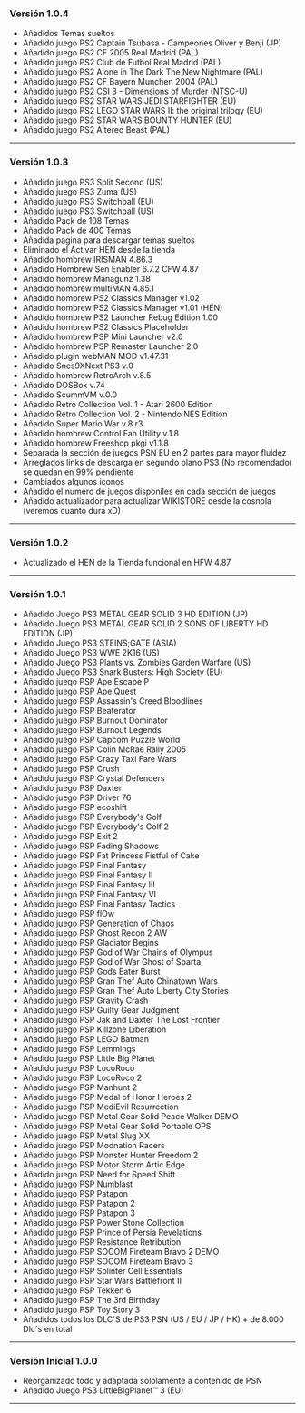 ### Versión 1.0.4

- Añadidos Temas sueltos
- Añadido juego PS2 Captain Tsubasa - Campeones Oliver y Benji (JP)
- Añadido juego PS2 CF 2005 Real Madrid (PAL)
- Añadido juego PS2 Club de Futbol Real Madrid (PAL)
- Añadido juego PS2 Alone in The Dark The New Nightmare (PAL)
- Añadido juego PS2 CF Bayern Munchen 2004 (PAL)
- Añadido juego PS2 CSI 3 - Dimensions of Murder (NTSC-U)
- Añadido juego PS2 STAR WARS JEDI STARFIGHTER (EU)
- Añadido juego PS2 LEGO STAR WARS II: the original trilogy (EU)
- Añadido juego PS2 STAR WARS BOUNTY HUNTER (EU)
- Añadido juego PS2 Altered Beast (PAL)

------------------------------------------------------------------------------------------------------------------

### Versión 1.0.3

- Añadido juego PS3 Split Second (US) 
- Añadido juego PS3 Zuma (US)
- Añadido juego PS3 Switchball (EU)
- Añadido juego PS3 Switchball (US)
- Añadido Pack de 108 Temas
- Añadido Pack de 400 Temas
- Añadida pagina para descargar temas sueltos
- Eliminado el Activar HEN desde la tienda
- Añadido hombrew IRISMAN 4.86.3
- Añadido Hombrew Sen Enabler 6.7.2 CFW 4.87
- Añadido hombrew Managunz 1.38
- Añadido hombrew multiMAN 4.85.1
- Añadido hombrew PS2 Classics Manager v1.02
- Añadido hombrew PS2 Classics Manager v1.01 (HEN)
- Añadido hombrew PS2 Launcher Rebug Edition 1.00
- Añadido hombrew PS2 Classics Placeholder
- Añadido hombrew PSP Mini Launcher v2.0
- Añadido hombrew PSP Remaster Launcher 2.0
- Añadido plugin webMAN MOD v1.47.31
- Añadido Snes9XNext PS3 v.0
- Añadido hombrew RetroArch v.8.5
- Añadido DOSBox v.74
- Añadido ScummVM v.0.0
- Añadido Retro Collection Vol. 1 - Atari 2600 Edition
- Añadido Retro Collection Vol. 2 - Nintendo NES Edition
- Añadido Super Mario War v.8 r3
- Añadido hombrew Control Fan Utility v.1.8
- Añadido hombrew Freeshop pkgi v1.1.8
- Separada la sección de juegos PSN EU en 2 partes para mayor fluidez
- Arreglados links de descarga en segundo plano PS3 (No recomendado) se quedan en 99% pendiente
- Cambiados algunos iconos
- Añadido el numero de juegos disponiles en cada sección de juegos
- Añadido actualizador para actualizar WIKISTORE desde la cosnola (veremos cuanto dura xD)

------------------------------------------------------------------------------------------------------------------


### Versión 1.0.2

- Actualizado el HEN de la Tienda funcional en HFW 4.87

------------------------------------------------------------------------------------------------------------------


### Versión 1.0.1

- Añadido Juego PS3 METAL GEAR SOLID 3 HD EDITION (JP)
- Añadido Juego PS3 METAL GEAR SOLID 2 SONS OF LIBERTY HD EDITION (JP)
- Añadido Juego PS3 STEINS;GATE (ASIA)
- Añadido Juego PS3 WWE 2K16 (US)
- Añadido Juego PS3 Plants vs. Zombies Garden Warfare (US)
- Añadido Juego PS3 Snark Busters: High Society (EU)
- Añadido juego PSP Ape Escape P
- Añadido juego PSP Ape Quest
- Añadido juego PSP Assassin's Creed Bloodlines
- Añadido juego PSP Beaterator
- Añadido juego PSP Burnout Dominator
- Añadido juego PSP Burnout Legends
- Añadido juego PSP Capcom Puzzle World
- Añadido juego PSP Colin McRae Rally 2005
- Añadido juego PSP Crazy Taxi Fare Wars
- Añadido juego PSP Crush
- Añadido juego PSP Crystal Defenders
- Añadido juego PSP Daxter
- Añadido juego PSP Driver 76
- Añadido juego PSP ecoshift
- Añadido juego PSP Everybody's Golf
- Añadido juego PSP Everybody's Golf 2
- Añadido juego PSP Exit 2
- Añadido juego PSP Fading Shadows
- Añadido juego PSP Fat Princess Fistful of Cake
- Añadido juego PSP Final Fantasy
- Añadido juego PSP Final Fantasy II
- Añadido juego PSP Final Fantasy III
- Añadido juego PSP Final Fantasy VI
- Añadido juego PSP Final Fantasy Tactics
- Añadido juego PSP flOw
- Añadido juego PSP Generation of Chaos
- Añadido juego PSP Ghost Recon 2 AW
- Añadido juego PSP Gladiator Begins
- Añadido juego PSP God of War Chains of Olympus
- Añadido juego PSP God of War Ghost of Sparta
- Añadido juego PSP Gods Eater Burst
- Añadido juego PSP Gran Thef Auto Chinatown Wars
- Añadido juego PSP Gran Thef Auto Liberty City Stories
- Añadido juego PSP Gravity Crash
- Añadido juego PSP Guilty Gear Judgment
- Añadido juego PSP Jak and Daxter The Lost Frontier
- Añadido juego PSP Killzone Liberation
- Añadido juego PSP LEGO Batman
- Añadido juego PSP Lemmings
- Añadido juego PSP Little Big Planet
- Añadido juego PSP LocoRoco
- Añadido juego PSP LocoRoco 2
- Añadido juego PSP Manhunt 2
- Añadido juego PSP Medal of Honor Heroes 2
- Añadido juego PSP MediEvil Resurrection
- Añadido juego PSP Metal Gear Solid Peace Walker DEMO
- Añadido juego PSP Metal Gear Solid Portable OPS
- Añadido juego PSP Metal Slug XX
- Añadido juego PSP Modnation Racers
- Añadido juego PSP Monster Hunter Freedom 2
- Añadido juego PSP Motor Storm Artic Edge
- Añadido juego PSP Need for Speed Shift
- Añadido juego PSP Numblast
- Añadido juego PSP Patapon
- Añadido juego PSP Patapon 2
- Añadido juego PSP Patapon 3
- Añadido juego PSP Power Stone Collection
- Añadido juego PSP Prince of Persia Revelations
- Añadido juego PSP Resistance Retribution
- Añadido juego PSP SOCOM Fireteam Bravo 2 DEMO
- Añadido juego PSP SOCOM Fireteam Bravo 3
- Añadido juego PSP Splinter Cell Essentials
- Añadido juego PSP Star Wars Battlefront II
- Añadido juego PSP Tekken 6
- Añadido juego PSP The 3rd Birthday
- Añadido juego PSP Toy Story 3
- Añadidos todos los DLC´S de PS3 PSN (US / EU / JP / HK) + de 8.000 Dlc´s en total


------------------------------------------------------------------------------------------------------------------

### Versión Inicial 1.0.0

- Reorganizado todo y adaptada sololamente a contenido de PSN
- Añadido Juego PS3 LittleBigPlanet™ 3 (EU)

------------------------------------------------------------------------------------------------------------------
